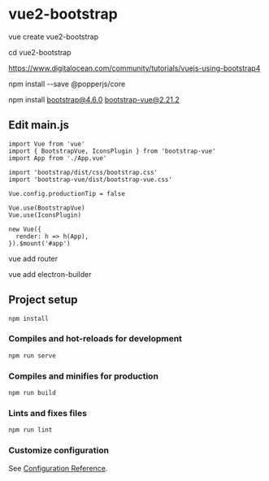 # vue2-bootstrap
vue create vue2-bootstrap

cd vue2-bootstrap

https://www.digitalocean.com/community/tutorials/vuejs-using-bootstrap4

npm install --save @popperjs/core

npm install bootstrap@4.6.0 bootstrap-vue@2.21.2

## Edit main.js
```
import Vue from 'vue'
import { BootstrapVue, IconsPlugin } from 'bootstrap-vue'
import App from './App.vue'

import 'bootstrap/dist/css/bootstrap.css'
import 'bootstrap-vue/dist/bootstrap-vue.css'

Vue.config.productionTip = false

Vue.use(BootstrapVue)
Vue.use(IconsPlugin)

new Vue({
  render: h => h(App),
}).$mount('#app')
```

vue add router

vue add electron-builder

## Project setup
```
npm install
```

### Compiles and hot-reloads for development
```
npm run serve
```

### Compiles and minifies for production
```
npm run build
```

### Lints and fixes files
```
npm run lint
```

### Customize configuration
See [Configuration Reference](https://cli.vuejs.org/config/).
